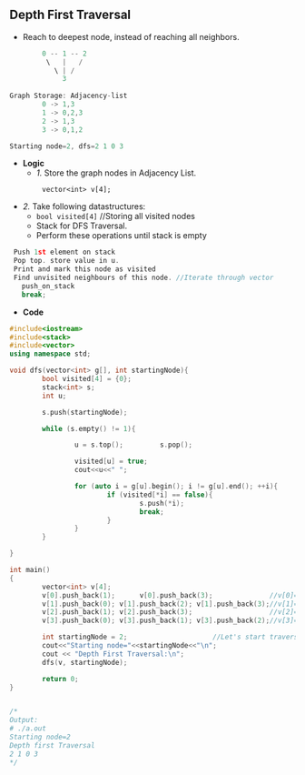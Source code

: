 ## Depth First Traversal
- Reach to deepest node, instead of reaching all neighbors.
```c
        0 -- 1 -- 2
         \   |   /
           \ | /
             3
                
Graph Storage: Adjacency-list
        0 -> 1,3
        1 -> 0,2,3
        2 -> 1,3
        3 -> 0,1,2

Starting node=2, dfs=2 1 0 3
```

- **Logic**
  - *1.* Store the graph nodes in Adjacency List.
```
        vector<int> v[4];
```
  - *2.* Take following datastructures:
    - `bool visited[4]` //Storing all visited nodes
    - Stack for DFS Traversal.
    - Perform these operations until stack is empty
```c
 Push 1st element on stack
 Pop top. store value in u.
 Print and mark this node as visited
 Find unvisited neighbours of this node. //Iterate through vector
   push_on_stack
   break;
```
- **Code**
```c++
#include<iostream>
#include<stack>
#include<vector>
using namespace std;

void dfs(vector<int> g[], int startingNode){
        bool visited[4] = {0};
        stack<int> s;
        int u;

        s.push(startingNode);

        while (s.empty() != 1){

                u = s.top();         s.pop();

                visited[u] = true;
                cout<<u<<" ";

                for (auto i = g[u].begin(); i != g[u].end(); ++i){
                        if (visited[*i] == false){
                                s.push(*i);
                                break;
                        }
                }
        }

}

int main()
{
        vector<int> v[4];
        v[0].push_back(1);      v[0].push_back(3);              //v[0]={1,3}
        v[1].push_back(0); v[1].push_back(2); v[1].push_back(3);//v[1]={0,2,3}
        v[2].push_back(1); v[2].push_back(3);                   //v[2]={1,3}
        v[3].push_back(0); v[3].push_back(1); v[3].push_back(2);//v[3]={0,1,2}

        int startingNode = 2;                     //Let's start traversal from node=2
        cout<<"Starting node="<<startingNode<<"\n";
        cout << "Depth First Traversal:\n";
        dfs(v, startingNode);

        return 0;
}


/*
Output:
# ./a.out 
Starting node=2
Depth first Traversal
2 1 0 3
*/
```
